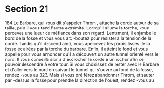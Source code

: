 # Section 21

184
Le Barbare, qui vous dit s'appeler Throm , attache la corde autour de sa taille, puis il vous
tend l'autre extrémité. Lorsqu'il allume la torche, vous percevez une lueur de méfiance
dans son regard. Lentement, il enjambe le bord de la fosse et vous vous arc -boutez pour
résister à la tension de la  corde. Tandis qu'il descend ainsi, vous apercevez les parois
lisses de la fosse éclairées par la torche du barbare. Enfin, il atteint le fond et vous appelle
pour vous annoncer qu'il a découvert un autre tunnel orienté vers le nord. Il vous
conseille alor s d'accrocher la corde à un rocher afin de pouvoir descendre à votre tour. Si
vous choisissez de rester avec le Barbare et d'aller vers le nord en suivant le tunnel qui
s'ouvre au fond de la fosse, rendez -vous au 323. Mais si vous pré férez abandonner
Throm, et sauter par -dessus la fosse pour prendre la direction de l'ouest, rendez -vous au